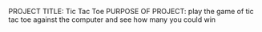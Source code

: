 PROJECT TITLE: Tic Tac Toe
PURPOSE OF PROJECT: play the game of tic tac toe against the computer 
and see how many you could win
